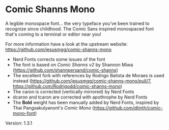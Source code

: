 # Comic Shanns Mono

A legible monospace font... the very typeface you’ve been trained to recognize since childhood.
The Comic Sans inspired monospaced font that's coming to a terminal or editor near you!

For more information have a look at the upstream website: https://github.com/jesusmgg/comic-shanns-mono

* Nerd Fonts corrects some issues of the font
* The font is based on _Comic Shanns v2_ by Shannon Miwa (https://github.com/shannpersand/comic-shanns)
* The excellent fork with references by Rodrigo Batista de Moraes is used instead (https://github.com/jesusmgg/comic-shanns-mono/pull/7, https://github.com/Rodrigodd/comic-shanns-mono)
* The caron is corrected (vertically mirrored) by Nerd Fonts
* dcaron and tcaron are corrected with apothrophe by Nerd Fonts
* The **Bold** weight has been manually added by Nerd Fonts, inspired by Thai Pangsakulyanont's _Comic Mono_ (https://github.com/dtinth/comic-mono-font)

Version: 1.3.1
